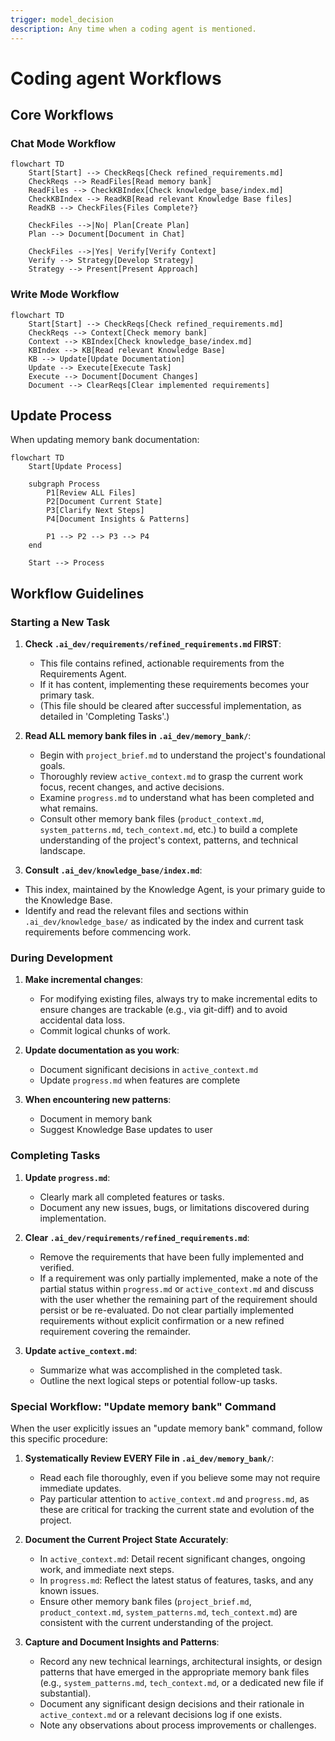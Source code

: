```yaml
---
trigger: model_decision
description: Any time when a coding agent is mentioned.
---
```


# Coding agent Workflows

## Core Workflows

### Chat Mode Workflow

```mermaid
flowchart TD
    Start[Start] --> CheckReqs[Check refined_requirements.md]
    CheckReqs --> ReadFiles[Read memory bank]
    ReadFiles --> CheckKBIndex[Check knowledge_base/index.md]
    CheckKBIndex --> ReadKB[Read relevant Knowledge Base files]
    ReadKB --> CheckFiles{Files Complete?}

    CheckFiles -->|No| Plan[Create Plan]
    Plan --> Document[Document in Chat]

    CheckFiles -->|Yes| Verify[Verify Context]
    Verify --> Strategy[Develop Strategy]
    Strategy --> Present[Present Approach]
```

### Write Mode Workflow

```mermaid
flowchart TD
    Start[Start] --> CheckReqs[Check refined_requirements.md]
    CheckReqs --> Context[Check memory bank]
    Context --> KBIndex[Check knowledge_base/index.md]
    KBIndex --> KB[Read relevant Knowledge Base]
    KB --> Update[Update Documentation]
    Update --> Execute[Execute Task]
    Execute --> Document[Document Changes]
    Document --> ClearReqs[Clear implemented requirements]
```

## Update Process

When updating memory bank documentation:

```mermaid
flowchart TD
    Start[Update Process]
    
    subgraph Process
        P1[Review ALL Files]
        P2[Document Current State]
        P3[Clarify Next Steps]
        P4[Document Insights & Patterns]
        
        P1 --> P2 --> P3 --> P4
    end
    
    Start --> Process
```

## Workflow Guidelines

### Starting a New Task

1. **Check `.ai_dev/requirements/refined_requirements.md` FIRST**:

    * This file contains refined, actionable requirements from the Requirements Agent.
    * If it has content, implementing these requirements becomes your primary task.
    * (This file should be cleared after successful implementation, as detailed in 'Completing Tasks'.)

2. **Read ALL memory bank files in `.ai_dev/memory_bank/`**:

    * Begin with `project_brief.md` to understand the project's foundational goals.
    * Thoroughly review `active_context.md` to grasp the current work focus, recent changes, and active decisions.
    * Examine `progress.md` to understand what has been completed and what remains.
    * Consult other memory bank files (`product_context.md`, `system_patterns.md`, `tech_context.md`, etc.) to build a complete understanding of the project's context, patterns, and technical landscape.

3. **Consult `.ai_dev/knowledge_base/index.md`**:

* This index, maintained by the Knowledge Agent, is your primary guide to the Knowledge Base.
* Identify and read the relevant files and sections within `.ai_dev/knowledge_base/` as indicated by the index and current task requirements before commencing work.

### During Development

1. **Make incremental changes**:

    * For modifying existing files, always try to make incremental edits to ensure changes are trackable (e.g., via git-diff) and to avoid accidental data loss.
    * Commit logical chunks of work.

2. **Update documentation as you work**:

    * Document significant decisions in `active_context.md`
    * Update `progress.md` when features are complete

3. **When encountering new patterns**:

    * Document in memory bank
    * Suggest Knowledge Base updates to user

### Completing Tasks

1. **Update `progress.md`**:

    * Clearly mark all completed features or tasks.
    * Document any new issues, bugs, or limitations discovered during implementation.

2. **Clear `.ai_dev/requirements/refined_requirements.md`**:

    * Remove the requirements that have been fully implemented and verified.
    * If a requirement was only partially implemented, make a note of the partial status within `progress.md` or `active_context.md` and discuss with the user whether the remaining part of the requirement should persist or be re-evaluated. Do not clear partially implemented requirements without explicit confirmation or a new refined requirement covering the remainder.

3. **Update `active_context.md`**:

    * Summarize what was accomplished in the completed task.
    * Outline the next logical steps or potential follow-up tasks.

### Special Workflow: "Update memory bank" Command

When the user explicitly issues an "update memory bank" command, follow this specific procedure:

1. **Systematically Review EVERY File in `.ai_dev/memory_bank/`**:

    * Read each file thoroughly, even if you believe some may not require immediate updates.
    * Pay particular attention to `active_context.md` and `progress.md`, as these are critical for tracking the current state and evolution of the project.

2. **Document the Current Project State Accurately**:

    * In `active_context.md`: Detail recent significant changes, ongoing work, and immediate next steps.
    * In `progress.md`: Reflect the latest status of features, tasks, and any known issues.
    * Ensure other memory bank files (`project_brief.md`, `product_context.md`, `system_patterns.md`, `tech_context.md`) are consistent with the current understanding of the project.

3. **Capture and Document Insights and Patterns**:

    * Record any new technical learnings, architectural insights, or design patterns that have emerged in the appropriate memory bank files (e.g., `system_patterns.md`, `tech_context.md`, or a dedicated new file if substantial).
    * Document any significant design decisions and their rationale in `active_context.md` or a relevant decisions log if one exists.
    * Note any observations about process improvements or challenges.
